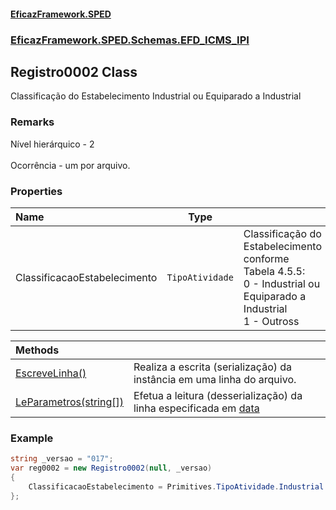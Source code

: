 #### [EficazFramework.SPED](EficazFrameworkSPED.md 'EficazFramework SPED')
### [EficazFramework.SPED.Schemas.EFD_ICMS_IPI](EficazFramework.SPED.Schemas.EFD_ICMS_IPI.md 'EficazFramework.SPED.Schemas.EFD_ICMS_IPI')

## Registro0002 Class

Classificação do Estabelecimento Industrial ou Equiparado a Industrial

### Remarks
Nível hierárquico - 2 <br/>  
Ocorrência - um por arquivo.
### Properties

| Name | Type | |
| :--- | :---: | :--- |
| ClassificacaoEstabelecimento | `TipoAtividade` | Classificação do Estabelecimento conforme Tabela 4.5.5: <br/>            0 - Industrial ou Equiparado a Industrial <br/>            1 - Outross <br/> |

| Methods | |
| :--- | :--- |
| [EscreveLinha()](EficazFramework.SPED.Schemas.EFD_ICMS_IPI/Registro0002/EscreveLinha().md 'EficazFramework.SPED.Schemas.EFD_ICMS_IPI.Registro0002.EscreveLinha()') | Realiza a escrita (serialização) da instância em uma linha do arquivo. |
| [LeParametros(string[])](EficazFramework.SPED.Schemas.EFD_ICMS_IPI/Registro0002/LeParametros(string[]).md 'EficazFramework.SPED.Schemas.EFD_ICMS_IPI.Registro0002.LeParametros(string[])') | Efetua a leitura (desserialização) da linha especificada em [data](EficazFramework.SPED.Schemas.EFD_ICMS_IPI/Registro0002/LeParametros(string[]).md#EficazFramework.SPED.Schemas.EFD_ICMS_IPI.Registro0002.LeParametros(string[]).data 'EficazFramework.SPED.Schemas.EFD_ICMS_IPI.Registro0002.LeParametros(string[]).data') |

### Example
```csharp  
string _versao = "017";  
var reg0002 = new Registro0002(null, _versao)  
{  
    ClassificacaoEstabelecimento = Primitives.TipoAtividade.Industrial  
};  
```